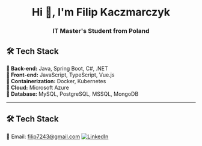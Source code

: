 <h1 align="center">Hi 👋, I'm Filip Kaczmarczyk</h1>
<h3 align="center">IT Master's Student from Poland</h3>

## 🛠️ Tech Stack

**🔹 Back-end:** Java, Spring Boot, C#, .NET  
**🔹 Front-end:** JavaScript, TypeScript, Vue.js  
**🔹 Containerization:** Docker, Kubernetes  
**🔹 Cloud:** Microsoft Azure  
**🔹 Database:** MySQL, PostgreSQL, MSSQL, MongoDB  

---

## 🛠️ Tech Stack
📧 Email: filip7243@gmail.com
[![LinkedIn](https://img.shields.io/badge/LinkedIn-Filip%20Kaczmarczyk-blue?style=for-the-badge&logo=linkedin)](https://www.linkedin.com/in/filip7243/)

